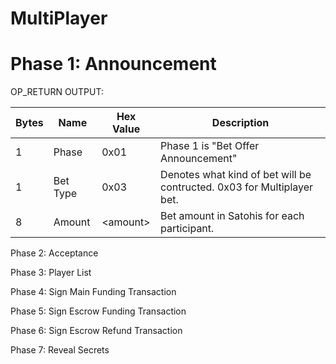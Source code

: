 # MultiPlayer

# Phase 1: Announcement


OP_RETURN OUTPUT:

| Bytes       | Name         | Hex Value | Description  |
| ------------- |-------------| -----|-----------------|
| 1      | Phase | 0x01  | Phase 1 is "Bet Offer Announcement" |
| 1     | Bet Type | 0x03 | Denotes what kind of bet will be contructed. 0x03 for Multiplayer bet. |
| 8     | Amount   | \<amount> | Bet amount in Satohis for each participant. |  



Phase 2: Acceptance

Phase 3: Player List

Phase 4: Sign Main Funding Transaction

Phase 5: Sign Escrow Funding Transaction

Phase 6: Sign Escrow Refund Transaction

Phase 7: Reveal Secrets

